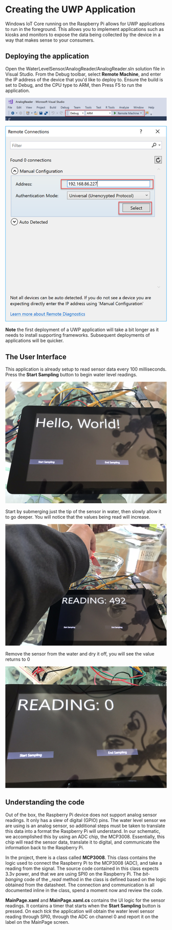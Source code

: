 # Creating the UWP Application
Windows IoT Core running on the Raspberry Pi allows for UWP applications to run in the foreground. This allows you to implement applications such as kiosks and monitors to expose the data being collected by the device in a way that makes sense to your consumers.

## Deploying the application
Open the WaterLevelSensor/AnalogReader/AnalogReader.sln solution file in Visual Studio. From the Debug toolbar, select **Remote Machine**, and enter the IP address of the device that you'd like to deploy to. 
Ensure the build is set to Debug, and the CPU type to ARM, then Press F5 to run the application.

![Run Settings](./images/DebugSettings.png)

![Set Remote Machine Connection](./images/SetRemoteMachineConnection.png)

**Note** the first deployment of a UWP application will take a bit longer as it needs to install supporting frameworks. Subsequent deployments of applications will be quicker.

## The User Interface

This application is already setup to read sensor data every 100 milliseconds. Press the **Start Sampling** button to begin water level readings.

![Start Sampling](./images/StartSampling.jpg)

Start by submerging just the tip of the sensor in water, then slowly allow it to go deeper. You will notice that the values being read will increase. 

![Live Readings](./images/LiveReading.jpg)

Remove the sensor from the water and dry it off, you will see the value returns to 0

![Dry - 0 Reading](./images/ZeroReading.jpg)

## Understanding the code
Out of the box, the Raspberry Pi device does not support analog sensor readings. It only has a slew of digital (GPIO) pins. The water level sensor we are using is an analog sensor, so additional steps must be taken to translate this data into a format the Raspberry Pi will understand. In our schematic, we accomplished this by using an ADC chip, the MCP3008. Essentially, this chip will read the sensor data, translate it to digital, and communicate the information back to the Raspberry Pi.

In the project, there is a class called **MCP3008**. This class contains the logic used to connect the Raspberry Pi to the MCP3008 (ADC), and take a reading from the signal. The source code contained in this class expects 3.3v power, and that we are using SPI0 on the Raspberry Pi. The *bit-banging* code of the *_read* method in the class is defined based on the logic obtained from the datasheet. The connection and communication is all documented inline in the class, spend a moment now and review the code.

**MainPage.xaml** and **MainPage.xaml.cs** contains the UI logic for the sensor readings. It contains a timer that starts when the **Start Sampling** button is pressed. On each *tick* the application will obtain the water level sensor reading through SPI0, through the ADC on channel 0 and report it on the label on the MainPage screen.

